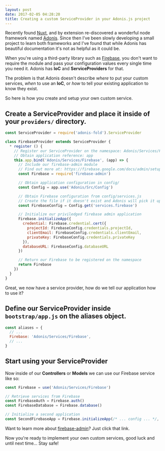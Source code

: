 ```yaml
---
layout: post
date: 2017-02-05 04:28:20
title: Creating a custom ServiceProvider in your Adonis.js project
---
```


Recently found [Nuxt][0], and by extension re-discovered a wonderful node framework named [Adonis][1]. Since then 
I've been slowly developing a small project to learn both frameworks and I've found that while Adonis has 
beautiful documentation it's not as helpful as it could be.

When you're using a third-party library such as [Firebase][2], you don't want to require the module and pass 
your configuration values every single time you need it. Adonis has **IoC** and **ServiceProviders** for that. 

The problem is that Adonis doesn't describe _where_ to put your custom services, _when_ to use an **IoC**, 
or _how_ to tell your existing application to know they exist.

So here is how you create and setup your own custom service.

## Create a **ServiceProvider** and place it inside of your `providers/` directory.

```js
const ServiceProvider = require('adonis-fold').ServiceProvider

class FirebaseProvider extends ServiceProvider {
  * register () {
    // Register our ServiceProvider on the namespace: Adonis/Services/Firebase
    // Obtain application reference: app
    this.app.bind('Adonis/Services/Firebase', (app) => {
      // Include our firebase-admin module
      // Find out more at: https://firebase.google.com/docs/admin/setup
      const Firebase = require('firebase-admin')

      // Obtain application configuration in config/
      const Config = app.use('Adonis/Src/Config')

      // Obtain Firebase configuration from config/services.js
      // Create the file if it doesn't exist and Adonis will pick it up
      const FirebaseConfig = Config.get('services.firebase') 

      // Initialize our priviledged firebase admin application
      Firebase.initializeApp({
        credential: Firebase.credential.cert({
          projectId: FirebaseConfig.credentials.projectId,
          clientEmail: FirebaseConfig.credentials.clientEmail,
          privateKey: FirebaseConfig.credentials.privateKey
        }),
        databaseURL: FirebaseConfig.databaseURL
      })

      // Return our Firebase to be registered on the namespace
      return Firebase
    })
  }
}
```

Great, we now have a service provider, how do we tell our application how to use it?

## Define our **ServiceProvider** inside `bootstrap/app.js` on the **aliases** object.

```js
const aliases = {
  // ...
  Firebase: 'Adonis/Services/Firebase',
  // ...
}
```

## Start using your **ServiceProvider**

Now inside of our **Controllers** or **Models** we can use our Firebase service like so:

```js
const Firebase = use('Adonis/Services/Firebase')

// Retrieve services from Firebase
const FirebaseAuth = Firebase.auth()
const FirebaseDatabase = Firebase.database()

// Initialize a second application
const SecondFirebaseApp = Firebase.initializeApp(/* ... config ... */, "second")
```

Want to learn more about [firebase-admin][3]? Just click that link.

Now you're ready to implement your own custom services, good luck and until next time... Stay safe!

[0]: https://github.com/nuxt/nuxt.js
[1]: http://adonisjs.com/
[2]: https://firebase.google.com/
[3]: https://firebase.google.com/docs/admin/setup
